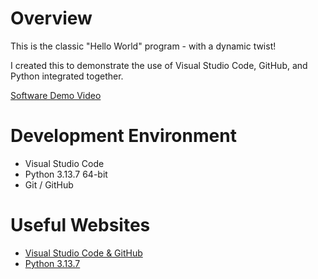 # Overview

This is the classic "Hello World" program - with a dynamic twist!

I created this to demonstrate the use of Visual Studio Code, GitHub, and Python integrated together.

[Software Demo Video](https://youtu.be/McInUE_sZ5M)

# Development Environment

* Visual Studio Code
* Python 3.13.7 64-bit
* Git / GitHub

# Useful Websites

* [Visual Studio Code & GitHub](https://code.visualstudio.com/docs/sourcecontrol/overview)
* [Python 3.13.7](https://www.python.org/downloads/release/python-3137/)